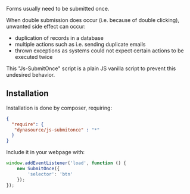 Forms usually need to be submitted once. 

When double submission does occur (i.e. because of double clicking), unwanted side effect can occur:
 * duplication of records in a database
 * multiple actions such as i.e. sending duplicate emails
 * thrown exceptions as systems could not expect certain actions to be executed twice
 
This "Js-SubmitOnce" script is a plain JS vanilla script to prevent this undesired behavior.

Installation
------------


Installation is done by composer, requiring:
 
 ```json
 {
   "require": {
    "dynasource/js-submitonce" : "*"
   }
}
```    

Include it in your webpage with:

```js
window.addEventListener('load', function () {
    new SubmitOnce({
        'selector': 'btn'
    });
});
```